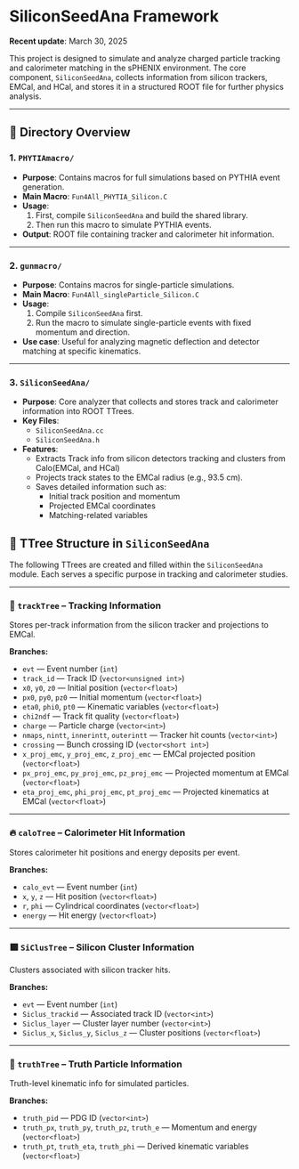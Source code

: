 # SiliconSeedAna Framework

**Recent update**: March 30, 2025

This project is designed to simulate and analyze charged particle tracking and calorimeter matching in the sPHENIX environment. The core component, `SiliconSeedAna`, collects information from silicon trackers, EMCal, and HCal, and stores it in a structured ROOT file for further physics analysis.

---

## 📁 Directory Overview

### 1. `PHYTIAmacro/`

- **Purpose**: Contains macros for full simulations based on PYTHIA event generation.
- **Main Macro**: `Fun4All_PHYTIA_Silicon.C`
- **Usage**:
  1. First, compile `SiliconSeedAna` and build the shared library.
  2. Then run this macro to simulate PYTHIA events.
- **Output**: ROOT file containing tracker and calorimeter hit information.

---

### 2. `gunmacro/`

- **Purpose**: Contains macros for single-particle simulations.
- **Main Macro**: `Fun4All_singleParticle_Silicon.C`
- **Usage**:
  1. Compile `SiliconSeedAna` first.
  2. Run the macro to simulate single-particle events with fixed momentum and direction.
- **Use case**: Useful for analyzing magnetic deflection and detector matching at specific kinematics.

---

### 3. `SiliconSeedAna/`

- **Purpose**: Core analyzer that collects and stores track and calorimeter information into ROOT TTrees.
- **Key Files**:
  - `SiliconSeedAna.cc`
  - `SiliconSeedAna.h`
- **Features**:
  - Extracts Track info from silicon detectors tracking and clusters from Calo(EMCal, and HCal)
  - Projects track states to the EMCal radius (e.g., 93.5 cm).
  - Saves detailed information such as:
    - Initial track position and momentum
    - Projected EMCal coordinates
    - Matching-related variables

## 📂 TTree Structure in `SiliconSeedAna`

The following TTrees are created and filled within the `SiliconSeedAna` module. Each serves a specific purpose in tracking and calorimeter studies.

---

### 🌱 `trackTree` – Tracking Information

Stores per-track information from the silicon tracker and projections to EMCal.

**Branches:**
- `evt` — Event number (`int`)
- `track_id` — Track ID (`vector<unsigned int>`)
- `x0`, `y0`, `z0` — Initial position (`vector<float>`)
- `px0`, `py0`, `pz0` — Initial momentum (`vector<float>`)
- `eta0`, `phi0`, `pt0` — Kinematic variables (`vector<float>`)
- `chi2ndf` — Track fit quality (`vector<float>`)
- `charge` — Particle charge (`vector<int>`)
- `nmaps`, `nintt`, `innerintt`, `outerintt` — Tracker hit counts (`vector<int>`)
- `crossing` — Bunch crossing ID (`vector<short int>`)
- `x_proj_emc`, `y_proj_emc`, `z_proj_emc` — EMCal projected position (`vector<float>`)
- `px_proj_emc`, `py_proj_emc`, `pz_proj_emc` — Projected momentum at EMCal (`vector<float>`)
- `eta_proj_emc`, `phi_proj_emc`, `pt_proj_emc` — Projected kinematics at EMCal (`vector<float>`)

---

### 🔥 `caloTree` – Calorimeter Hit Information

Stores calorimeter hit positions and energy deposits per event.

**Branches:**
- `calo_evt` — Event number (`int`)
- `x`, `y`, `z` — Hit position (`vector<float>`)
- `r`, `phi` — Cylindrical coordinates (`vector<float>`)
- `energy` — Hit energy (`vector<float>`)

---

### 🟪 `SiClusTree` – Silicon Cluster Information

Clusters associated with silicon tracker hits.

**Branches:**
- `evt` — Event number (`int`)
- `Siclus_trackid` — Associated track ID (`vector<int>`)
- `Siclus_layer` — Cluster layer number (`vector<int>`)
- `Siclus_x`, `Siclus_y`, `Siclus_z` — Cluster positions (`vector<float>`)

---

### 🎯 `truthTree` – Truth Particle Information

Truth-level kinematic info for simulated particles.

**Branches:**
- `truth_pid` — PDG ID (`vector<int>`)
- `truth_px`, `truth_py`, `truth_pz`, `truth_e` — Momentum and energy (`vector<float>`)
- `truth_pt`, `truth_eta`, `truth_phi` — Derived kinematic variables (`vector<float>`)
